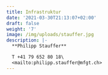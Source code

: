 ```yaml
---
title: Infrastruktur
date: '2021-03-30T21:13:07+02:00'
draft: false
weight: '7'
image: /img/uploads/stauffer.jpg
description: |-
  **Philipp Stauffer**

  T +41 79 652 80 18\
  <mailto:philipp.stauffer@mfgt.ch>
---
```


